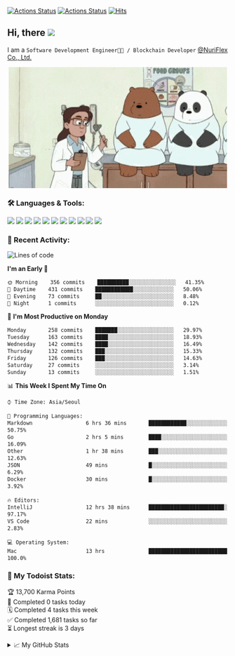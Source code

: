 
[![Actions Status](https://github.com/ddok2/ddok2/workflows/Todoist%20Readme/badge.svg)](https://github.com/ddok2/ddok2/actions)
[![Actions Status](https://github.com/ddok2/ddok2/workflows/wakatime-stats/badge.svg)](https://github.com/ddok2/ddok2/actions)
[![Hits](https://hits.seeyoufarm.com/api/count/incr/badge.svg?url=https%3A%2F%2Fgithub.com%2Fddok2&count_bg=%23FF9595&title_bg=%23555555&icon=github.svg&icon_color=%23FFFFFF&title=hits&edge_flat=false)](https://hits.seeyoufarm.com)

<!-- ![visitors](https://visitor-badge.laobi.icu/badge?page_id=ddok2.ddok2) -->
## Hi, there <img src="https://raw.githubusercontent.com/MartinHeinz/MartinHeinz/master/wave.gif" width="25px">

I am a `Software Development Engineer🧑‍💻 / Blockchain Developer` [@NuriFlex Co., Ltd.](https://nuriflex.com)


<p align="center">
<img align="center" alt="GIF" src="img/debugging.gif" />
</p>


### 🛠 Languages & Tools:
<p>
    <img src="https://img.shields.io/badge/go-%2300ADD8.svg?&style=for-the-badge&logo=go&logoColor=white"/>
    <img src="https://img.shields.io/badge/node.js%20-%2343853D.svg?&style=for-the-badge&logo=node.js&logoColor=white"/>
    <img src="https://img.shields.io/badge/javascript%20-%23323330.svg?&style=for-the-badge&logo=javascript&logoColor=%23F7DF1E"/>
    <img src="https://img.shields.io/badge/typescript%20-%23007ACC.svg?&style=for-the-badge&logo=typescript&logoColor=white"/>
    <img src="https://img.shields.io/badge/python%20-%2314354C.svg?&style=for-the-badge&logo=python&logoColor=white"/>
    <img src="https://img.shields.io/badge/react%20-%2320232a.svg?&style=for-the-badge&logo=react&logoColor=%2361DAFB"/>
    <img src="https://img.shields.io/badge/AWS%20-%23FF9900.svg?&style=for-the-badge&logo=amazon-aws&logoColor=white"/>
    <img src="https://img.shields.io/badge/Google%20Cloud%20-%234285F4.svg?&style=for-the-badge&logo=google-cloud&logoColor=white"/>
    <img src="https://img.shields.io/badge/docker%20-%230db7ed.svg?&style=for-the-badge&logo=docker&logoColor=white"/>
    <img src="https://img.shields.io/badge/kubernetes%20-%23326ce5.svg?&style=for-the-badge&logo=kubernetes&logoColor=white"/>
    <img src="https://img.shields.io/badge/ansible%20-%231A1918.svg?&style=for-the-badge&logo=ansible&logoColor=white"/>
</p>

### 🌈 Recent Activity:
<!--START_SECTION:waka-->
![Lines of code](https://img.shields.io/badge/From%20Hello%20World%20I%27ve%20Written-673524%20lines%20of%20code-blue)

**I'm an Early 🐤** 

```text
🌞 Morning    356 commits    ██████████░░░░░░░░░░░░░░░   41.35% 
🌆 Daytime    431 commits    ████████████░░░░░░░░░░░░░   50.06% 
🌃 Evening    73 commits     ██░░░░░░░░░░░░░░░░░░░░░░░   8.48% 
🌙 Night      1 commits      ░░░░░░░░░░░░░░░░░░░░░░░░░   0.12%

```
📅 **I'm Most Productive on Monday** 

```text
Monday       258 commits    ███████░░░░░░░░░░░░░░░░░░   29.97% 
Tuesday      163 commits    ████░░░░░░░░░░░░░░░░░░░░░   18.93% 
Wednesday    142 commits    ████░░░░░░░░░░░░░░░░░░░░░   16.49% 
Thursday     132 commits    ███░░░░░░░░░░░░░░░░░░░░░░   15.33% 
Friday       126 commits    ███░░░░░░░░░░░░░░░░░░░░░░   14.63% 
Saturday     27 commits     ░░░░░░░░░░░░░░░░░░░░░░░░░   3.14% 
Sunday       13 commits     ░░░░░░░░░░░░░░░░░░░░░░░░░   1.51%

```


📊 **This Week I Spent My Time On** 

```text
⌚︎ Time Zone: Asia/Seoul

💬 Programming Languages: 
Markdown                 6 hrs 36 mins       ████████████░░░░░░░░░░░░░   50.75% 
Go                       2 hrs 5 mins        ████░░░░░░░░░░░░░░░░░░░░░   16.09% 
Other                    1 hr 38 mins        ███░░░░░░░░░░░░░░░░░░░░░░   12.63% 
JSON                     49 mins             █░░░░░░░░░░░░░░░░░░░░░░░░   6.29% 
Docker                   30 mins             █░░░░░░░░░░░░░░░░░░░░░░░░   3.92%

🔥 Editors: 
IntelliJ                 12 hrs 38 mins      ████████████████████████░   97.17% 
VS Code                  22 mins             ░░░░░░░░░░░░░░░░░░░░░░░░░   2.83%

💻 Operating System: 
Mac                      13 hrs              █████████████████████████   100.0%

```


<!--END_SECTION:waka-->

### 🚧 My Todoist Stats:
<!-- TODO-IST:START -->
🏆  13,700 Karma Points           
🌸  Completed 0 tasks today           
🗓  Completed 4 tasks this week           
✅  Completed 1,681 tasks so far           
⏳  Longest streak is 3 days
<!-- TODO-IST:END -->

<details>
<summary>📈 My GitHub Stats</summary>
<p align="center"> <img src="https://github-readme-stats.vercel.app/api?username=ddok2&show_icons=true" alt="ddok2" />
</details>
